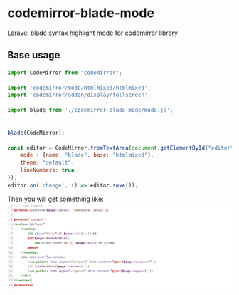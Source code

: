 # codemirror-blade-mode
Laravel blade syntax highlight mode for codemirror library

## Base usage
```javascript
import CodeMirror from "codemirror";

import 'codemirror/mode/htmlmixed/htmlmixed';
import 'codemirror/addon/display/fullscreen';

import blade from './codemirror-blade-mode/mode.js';


blade(CodeMirror);

const editor = CodeMirror.fromTextArea(document.getElementById("editor"), {
    mode : {name: "blade", base: "htmlmixed"},
    theme: "default",
    lineNumbers: true
});
editor.on('change', () => editor.save());

```
Then you will get something like:
![Example code highlight](example.jpg)

